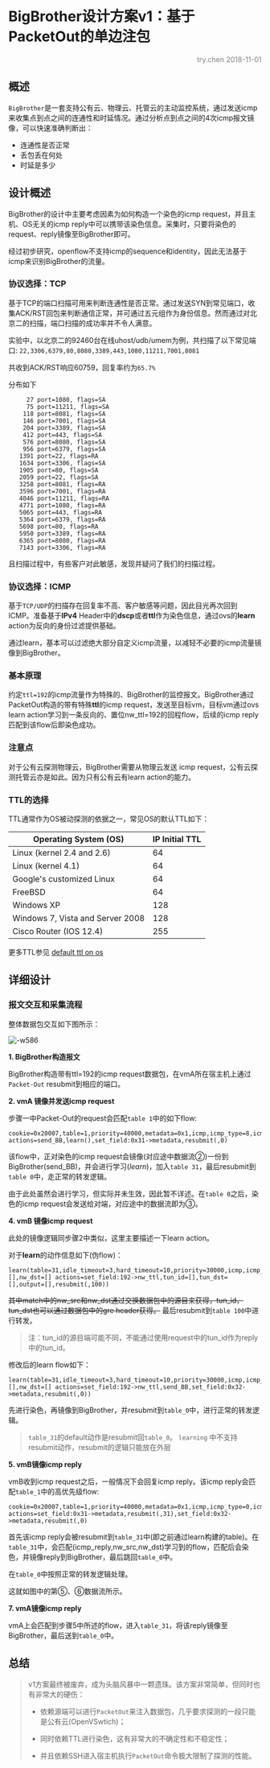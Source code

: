 # BigBrother设计方案v1：基于PacketOut的单边注包


<p align="right"><font color=Grey>try.chen 2018-11-01</font></p>

## 概述

`BigBrother`是一套支持公有云、物理云、托管云的主动监控系统，通过发送icmp来收集点到点之间的连通性和时延情况。通过分析点到点之间的4次icmp报文镜像，可以快速准确判断出：

- 连通性是否正常
- 丢包丢在何处
- 时延是多少

## 设计概述

BigBrother的设计中主要考虑因素为如何构造一个染色的icmp request，并且主机、OS无关的icmp reply中可以携带该染色信息。采集时，只要将染色的request、reply镜像至BigBrother即可。

经过初步研究，openflow不支持icmp的sequence和identity，因此无法基于icmp来识别BigBrother的流量。

### 协议选择：TCP

基于TCP的端口扫描可用来判断连通性是否正常。通过发送SYN到常见端口，收集ACK/RST回包来判断通信正常，并可通过五元组作为身份信息。然而通过对北京二的扫描，端口扫描的成功率并不令人满意。

实验中，以北京二的92460台在线uhost/udb/umem为例，共扫描了以下常见端口:
`22,3306,6379,80,8080,3389,443,1080,11211,7001,8081`

共收到ACK/RST响应60759，回复率约为`65.7%`

分布如下

```
     27 port=1080, flags=SA
     75 port=11211, flags=SA
    118 port=8081, flags=SA
    146 port=7001, flags=SA
    204 port=3389, flags=SA
    412 port=443, flags=SA
    576 port=8080, flags=SA
    956 port=6379, flags=SA
   1391 port=22, flags=RA
   1634 port=3306, flags=SA
   1905 port=80, flags=SA
   2059 port=22, flags=SA
   3258 port=8081, flags=RA
   3596 port=7001, flags=RA
   4046 port=11211, flags=RA
   4771 port=1080, flags=RA
   5065 port=443, flags=RA
   5364 port=6379, flags=RA
   5698 port=80, flags=RA
   5950 port=3389, flags=RA
   6365 port=8080, flags=RA
   7143 port=3306, flags=RA
```

且扫描过程中，有些客户对此敏感，发现并疑问了我们的扫描过程。

### 协议选择：ICMP

基于`TCP/UDP`的扫描存在回复率不高、客户敏感等问题，因此目光再次回到ICMP。准备基于**IPv4** Header中的**dscp**或者**ttl**作为染色信息，通过ovs的**learn** action为反向的身份过滤提供基础。

通过learn，基本可以过滤绝大部分自定义icmp流量，以减轻不必要的icmp流量镜像到BigBrother。

### 基本原理

约定`ttl=192`的icmp流量作为特殊的、BigBrother的监控报文。BigBrother通过PacketOut构造的带有特殊**ttl**的icmp request，发送至目标vm，目标vm通过ovs learn action学习到一条反向的、置位nw_ttl=192的回程flow，后续的icmp reply匹配到该flow后即染色成功。

### 注意点

对于公有云探测物理云，BigBrother需要从物理云发送 icmp request，公有云探测托管云亦是如此。因为只有公有云有learn action的能力。

### TTL的选择

TTL通常作为OS被动探测的依据之一，常见OS的默认TTL如下：

| Operating System (OS)            | IP Initial TTL |
| -------------------------------- | -------------- |
| Linux (kernel 2.4 and 2.6)       | 64             |
| Linux (kernel 4.1)               | 64             |
| Google's customized Linux        | 64             |
| FreeBSD                          | 64             |
| Windows XP                       | 128            |
| Windows 7, Vista and Server 2008 | 128            |
| Cisco Router (IOS 12.4)          | 255            |

更多TTL参见 [default ttl on os](https://subinsb.com/default-device-ttl-values/)

## 详细设计

### 报文交互和采集流程

整体数据包交互如下图所示：

<img src="media/15425186628107/15425186797645.jpg" title="" alt="-w586" data-align="center">

**1. BigBrother构造报文**

BigBrother构造带有ttl=192的icmp request数据包，在vmA所在宿主机上通过`Packet-Out` resubmit到相应的端口。

**2. vmA 镜像并发送icmp request**

步骤一中Packet-Out的request会匹配`table 1`中的如下flow:

```
cookie=0x20007,table=1,priority=40000,metadata=0x1,icmp,icmp_type=8,icmp_code=0,nw_ttl=192 actions=send_BB,learn(),set_field:0x31->metadata,resubmit(,0)
```

该flow中，正对染色的icmp request会镜像(对应途中数据流②)一份到BigBrother(send_BB)，并会进行学习(*learn*)，加入`table 31`，最后resubmit到`table 0`中，走正常的转发逻辑。

由于此处虽然会进行学习，但实际并未生效，因此暂不详述。在`table 0`之后，染色的icmp request会发送给对端，对应途中的数据流即为③。

**4. vmB 镜像icmp request**

此处的镜像逻辑同步骤2中类似，这里主要描述一下learn action。

对于**learn**的动作信息如下(伪flow)：

```
learn(table=31,idle_timeout=3,hard_timeout=10,priority=30000,icmp,icmp_type=0,icmp_code=0,nw_src=[],nw_dst=[] actions=set_field:192->nw_ttl,tun_id=[],tun_dst=[],output=[],resubmit(,100))
```

~~其中match中的nw_src和nw_dst通过交换数据包中的源目来获得，tun_id，tun_dst也可以通过数据包中的gre header获得。~~ 最后resubmit到`table 100`中进行转发。

> 注：tun_id的源目端可能不同，不能通过使用request中的tun_id作为reply中的tun_id。

修改后的learn flow如下：

```
learn(table=31,idle_timeout=3,hard_timeout=10,priority=30000,icmp,icmp_type=0,icmp_code=0,nw_src=[],nw_dst=[] actions=set_field:192->nw_ttl,send_BB,set_field:0x32->metadata,resubmit(,0))
```

先进行染色，再镜像到BigBrother，并resubmit到`table_0`中，进行正常的转发逻辑。

> `table_31`的default动作是resubmit回`table_0`。
> `learning` 中不支持resubmit动作，resubmit的逻辑只能放在外层

**5. vmB镜像icmp reply**

vmB收到icmp request之后，一般情况下会回复icmp reply。该icmp reply会匹配`table_1`中的高优先级flow:

```
cookie=0x20007,table=1,priority=40000,metadata=0x1,icmp,icmp_type=0,icmp_code=0 actions=set_field:0x31->metadata,resubmit(,31),set_field:0x32->metadata,resubmit(,0)
```

首先该icmp reply会被resubmit到`table_31`中(即之前通过learn构建的table)。在`table_31`中，会匹配(icmp_reply,nw_src,nw_dst)学习到的flow，匹配后会染色，并镜像reply到BigBrother，最后跳回`table_0`中。

在`table_0`中按照正常的转发逻辑处理。

这就如图中的第⑤、⑥数据流所示。

**7. vmA镜像icmp reply**

vmA上会匹配到步骤5中所述的flow，进入`table_31`，将该reply镜像至BigBrother，最后送到`table_0`中。

## 总结

> v1方案最终被废弃，成为头脑风暴中一颗遗珠。该方案非常简单，但同时也有非常大的硬伤：
> 
> - 依赖源端可以进行`PacketOut`来注入数据包，几乎要求探测的一段只能是公有云(OpenVSwtich)；
> 
> - 同时依赖TTL进行染色，这有非常大的不确定性和不稳定性；
> 
> - 并且依赖SSH进入宿主机执行`PacketOut`命令极大限制了探测的性能。
